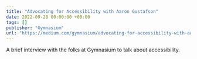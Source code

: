 ```yaml
---
title: "Advocating for Accessibility with Aaron Gustafson"
date: 2022-09-28 00:00:00 +00:00
tags: []
publisher: "Gymnasium"
url: "https://medium.com/gymnasium/advocating-for-accessibility-with-aaron-gustafson-54079c132152"
---
```


A brief interview with the folks at Gymnasium to talk about accessibility.

